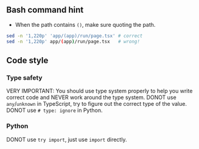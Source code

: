 ## Bash command hint

- When the path contains `()`, make sure quoting the path.

```bash
sed -n '1,220p' 'app/(app)/run/page.tsx' # correct
sed -n '1,220p' app/(app)/run/page.tsx   # wrong!
```

## Code style

### Type safety

VERY IMPORTANT: You should use type system properly to help you write correct code and NEVER work around the type system.
DONOT use `any`/`unknown` in TypeScript, try to figure out the correct type of the value.
DONOT use `# type: ignore` in Python.

### Python

DONOT use `try import`, just use `import` directly.
